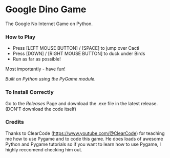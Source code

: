 # Google Dino Game

The Google No Internet Game on Python.

### How to Play
- Press [LEFT MOUSE BUTTON] / [SPACE] to jump over Cacti
- Press [DOWN] / [RIGHT MOUSE BUTTON] to duck under Birds
- Run as far as possible!

Most importantly - have fun!

_Built on Python using the PyGame module._

### To Install Correctly
Go to the _Releases_ Page and download the .exe file in the latest release.
(DON'T download the code itself)

### Credits
Thanks to ClearCode (https://www.youtube.com/@ClearCode) for teaching me how to use Pygame and to code this game. He does loads of awesome Python and Pygame tutorials so if you want to learn how to use Pygame, I highly reccomend checking him out.
